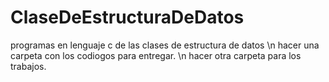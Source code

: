 # ClaseDeEstructuraDeDatos
programas en lenguaje c de las clases de estructura de datos
\n hacer una carpeta con los codiogos para entregar.
\n hacer otra carpeta para los trabajos.
